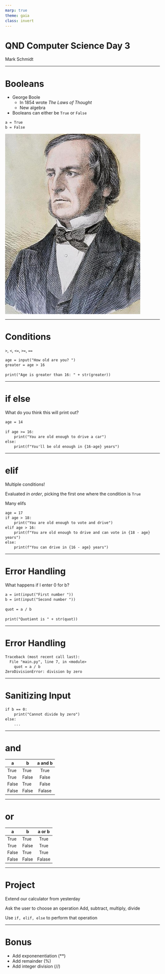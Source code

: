 ```yaml
---
marp: true
theme: gaia
class: invert
---
```


# QND Computer Science Day 3
Mark Schmidt

--- 

# Booleans

- George Boole
    - In 1854 wrote *The Laws of Thought*
    - New algebra
- Booleans can either be `True` or `False`

```
a = True
b = False
```

![bg right w:500](../assets/boole.jpeg)

--- 

# Conditions

`>`, `<`, `<=`, `>=`, `==`

```
age = input("How old are you? ")
greater = age > 16

print("Age is greater than 16: " + str(greater))
```

---

# if else

What do you think this will print out?

```
age = 14

if age >= 16:
    print("You are old enough to drive a car")
else:
    print(f"You'll be old enough in {16-age} years")
```

---

# elif

Multiple conditions!

Evaluated *in order*, picking the first one where the condition is `True`

Many elifs

```
age = 17
if age > 18:
    print("You are old enough to vote and drive")
elif age > 16:
    print(f"You are old enough to drive and can vote in {18 - age} years")
else: 
    print(f"You can drive in {16 - age} years")
```

---

# Error Handling

What happens if I enter 0 for b?

```
a = int(input("First number "))
b = int(input("Second number "))

quot = a / b

print("Quotient is " + str(quot))
```

---

# Error Handling

```
Traceback (most recent call last):
  File "main.py", line 7, in <module>
    quot = a / b
ZeroDivisionError: division by zero
```

---

# Sanitizing Input

```
if b == 0:
    print("Cannot divide by zero")
else:
    ...
```

---

# and 

a | b | a and b
-----|------|:-----:
True | True | True
True | False | False
False | True | False 
False | False | Falase 

---
# or 

a | b | a or b
-----|------|:-----:
True | True | True
True | False | True 
False | True | True 
False | False | Falase 

---


# Project 

Extend our calculator from yesterday

Ask the user to choose an operation
Add, subtract, multiply, divide

Use `if, elif, else` to perform that operation

---

# Bonus
- Add exponenentiation (**)
- Add remainder (%)
- Add integer division (//)